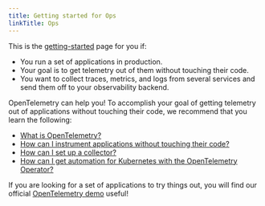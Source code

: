 ```yaml
---
title: Getting started for Ops
linkTitle: Ops
---
```


This is the [getting-started](..) page for you if:

- You run a set of applications in production.
- Your goal is to get telemetry out of them without touching their code.
- You want to collect traces, metrics, and logs from several services and send
  them off to your observability backend.

OpenTelemetry can help you! To accomplish your goal of getting telemetry out of
applications without touching their code, we recommend that you learn the
following:

- [What is OpenTelemetry?](/docs/what-is-opentelemetry/)
- [How can I instrument applications without touching their code?](/docs/concepts/instrumentation/automatic/)
- [How can I set up a collector?](/docs/collector/)
- [How can I get automation for Kubernetes with the OpenTelemetry Operator?](/docs/k8s-operator/)

If you are looking for a set of applications to try things out, you will find
our official [OpenTelemetry demo](/ecosystem/demo/) useful!
